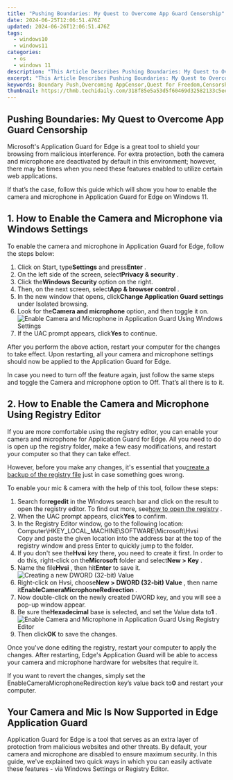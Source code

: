 ```yaml
---
title: "Pushing Boundaries: My Quest to Overcome App Guard Censorship"
date: 2024-06-25T12:06:51.476Z
updated: 2024-06-26T12:06:51.476Z
tags:
  - windows10
  - windows11
categories:
  - os
  - windows 11
description: "This Article Describes Pushing Boundaries: My Quest to Overcome App Guard Censorship"
excerpt: "This Article Describes Pushing Boundaries: My Quest to Overcome App Guard Censorship"
keywords: Boundary Push,Overcoming AppCensor,Quest for Freedom,Censorship Challenges,App Security Breach,Guard Override Techniques,Digital Rights Advocacy
thumbnail: https://thmb.techidaily.com/318f85e5a53d5f60469d32582133c5ee92bbc0ceb979fd63de287576e36507bb.jpg
---
```


## Pushing Boundaries: My Quest to Overcome App Guard Censorship

 Microsoft's Application Guard for Edge is a great tool to shield your browsing from malicious interference. For extra protection, both the camera and microphone are deactivated by default in this environment; however, there may be times when you need these features enabled to utilize certain web applications.

 If that’s the case, follow this guide which will show you how to enable the camera and microphone in Application Guard for Edge on Windows 11\. ​​​​​​

## 1\. How to Enable the Camera and Microphone via Windows Settings

 To enable the camera and microphone in Application Guard for Edge, follow the steps below:

1. Click on Start, type**Settings** and press**Enter** .
2. On the left side of the screen, select**Privacy & security** .
3. Click the**Windows Security** option on the right.
4. Then, on the next screen, select**App & browser control** .
5. In the new window that opens, click**Change Application Guard settings** under Isolated browsing.
6. Look for the**Camera and microphone** option, and then toggle it on.  
![Enable Camera and Microphone in Application Guard Using Windows Settings](https://static1.makeuseofimages.com/wordpress/wp-content/uploads/2023/03/enable-camera-and-microphone-in-application-guard-using-windows-settings.jpg)
7. If the UAC prompt appears, click**Yes** to continue.

 After you perform the above action, restart your computer for the changes to take effect. Upon restarting, all your camera and microphone settings should now be applied to the Application Guard for Edge.

 In case you need to turn off the feature again, just follow the same steps and toggle the Camera and microphone option to Off. That’s all there is to it.

## 2\. How to Enable the Camera and Microphone Using Registry Editor

 If you are more comfortable using the registry editor, you can enable your camera and microphone for Application Guard for Edge. All you need to do is open up the registry folder, make a few easy modifications, and restart your computer so that they can take effect.

 However, before you make any changes, it's essential that you[create a backup of the registry file](https://www.makeuseof.com/tag/backup-restore-windows-registry/) just in case something goes wrong.

 To enable your mic & camera with the help of this tool, follow these steps:

1. Search for**regedit** in the Windows search bar and click on the result to open the registry editor. To find out more, see[how to open the registry](https://www.makeuseof.com/windows-11-open-registry-editor/) .
2. When the UAC prompt appears, click**Yes** to confirm.
3. In the Registry Editor window, go to the following location:  
Computer\HKEY_LOCAL_MACHINE\SOFTWARE\Microsoft\Hvsi  
 Copy and paste the given location into the address bar at the top of the registry window and press Enter to quickly jump to the folder.
4. If you don't see the**Hvsi** key there, you need to create it first. In order to do this, right-click on the**Microsoft** folder and select**New > Key** .
5. Name the file**Hvsi** , then hit**Enter** to save it.  
![Creating a new DWORD (32-bit) Value](https://static1.makeuseofimages.com/wordpress/wp-content/uploads/2023/03/creating-dword-enableclipboard-key.jpg)
6. Right-click on Hvsi, choose**New > DWORD (32-bit) Value** , then name it**EnableCameraMicrophoneRedirection** .
7. Now double-click on the newly created DWORD key, and you will see a pop-up window appear.
8. Be sure the**Hexadecimal** base is selected, and set the Value data to**1** .  
![Enable Camera and Microphone in Application Guard Using Registry Editor](https://static1.makeuseofimages.com/wordpress/wp-content/uploads/2023/03/enable-camera-and-microphone-in-application-guard-using-registry-editor.jpg)
9. Then click**OK** to save the changes.

 Once you've done editing the registry, restart your computer to apply the changes. After restarting, Edge's Application Guard will be able to access your camera and microphone hardware for websites that require it.

 If you want to revert the changes, simply set the EnableCameraMicrophoneRedirection key’s value back to**0** and restart your computer.

## Your Camera and Mic Is Now Supported in Edge Application Guard

 Application Guard for Edge is a tool that serves as an extra layer of protection from malicious websites and other threats. By default, your camera and microphone are disabled to ensure maximum security. In this guide, we've explained two quick ways in which you can easily activate these features - via Windows Settings or Registry Editor.


<ins class="adsbygoogle"
     style="display:block"
     data-ad-format="autorelaxed"
     data-ad-client="ca-pub-7571918770474297"
     data-ad-slot="1223367746"></ins>



<ins class="adsbygoogle"
     style="display:block"
     data-ad-client="ca-pub-7571918770474297"
     data-ad-slot="8358498916"
     data-ad-format="auto"
     data-full-width-responsive="true"></ins>


